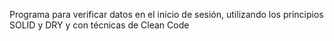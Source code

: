 Programa para verificar datos en el inicio de sesión, utilizando los principios SOLID y DRY y con técnicas de Clean Code
